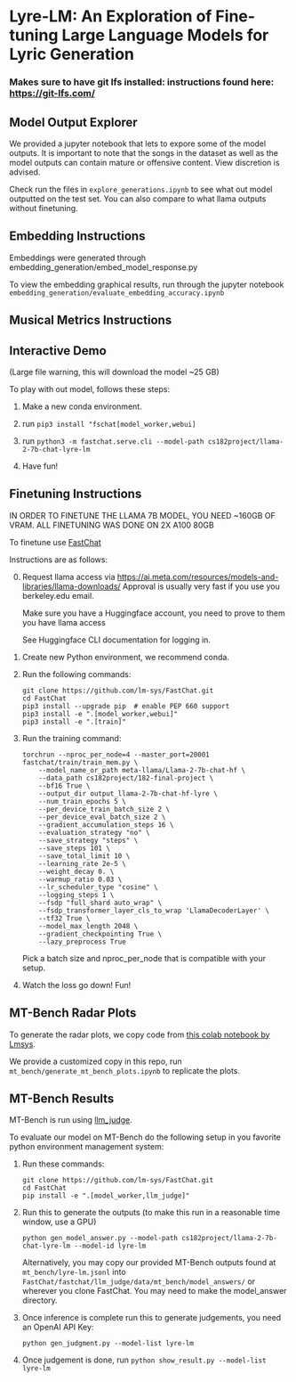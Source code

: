 # Lyre-LM: An Exploration of Fine-tuning Large Language Models for Lyric Generation

### Makes sure to have git lfs installed: instructions found here: https://git-lfs.com/

## Model Output Explorer

We provided a jupyter notebook that lets to expore some of the model outputs.  It is important to note that the songs in the dataset as well as the model outputs can contain mature or offensive content.  View discretion is advised.

Check run the files in ```explore_generations.ipynb``` to see what out model outputted on the test set.  You can also compare to what llama outputs without finetuning.

## Embedding Instructions

Embeddings were generated through embedding_generation/embed_model_response.py

To view the embedding graphical results, run through the jupyter notebook ```embedding_generation/evaluate_embedding_accuracy.ipynb```

## Musical Metrics Instructions

## Interactive Demo
(Large file warning, this will download the model ~25 GB)

To play with out model, follows these steps:

1. Make a new conda environment.

2. run ```pip3 install "fschat[model_worker,webui]```

3. run ```python3 -m fastchat.serve.cli --model-path cs182project/llama-2-7b-chat-lyre-lm```

4. Have fun!

## Finetuning Instructions

IN ORDER TO FINETUNE THE LLAMA 7B MODEL, YOU NEED ~160GB OF VRAM.  ALL FINETUNING WAS DONE ON 2X A100 80GB

To finetune use [FastChat](https://github.com/lm-sys/FastChat/tree/main)

Instructions are as follows:

0. Request llama access via https://ai.meta.com/resources/models-and-libraries/llama-downloads/
    Approval is usually very fast if you use you berkeley.edu email.

    Make sure you have a Huggingface account, you need to prove to them you have llama access

    See Huggingface CLI documentation for logging in.

1. Create new Python environment, we recommend conda.

2. Run the following commands:
    ```
    git clone https://github.com/lm-sys/FastChat.git
    cd FastChat
    pip3 install --upgrade pip  # enable PEP 660 support
    pip3 install -e ".[model_worker,webui]"
    pip3 install -e ".[train]"
    ```

3. Run the training command:
    ```
    torchrun --nproc_per_node=4 --master_port=20001 fastchat/train/train_mem.py \
        --model_name_or_path meta-llama/Llama-2-7b-chat-hf \
        --data_path cs182project/182-final-project \
        --bf16 True \
        --output_dir output_llama-2-7b-chat-hf-lyre \
        --num_train_epochs 5 \
        --per_device_train_batch_size 2 \
        --per_device_eval_batch_size 2 \
        --gradient_accumulation_steps 16 \
        --evaluation_strategy "no" \
        --save_strategy "steps" \
        --save_steps 101 \
        --save_total_limit 10 \
        --learning_rate 2e-5 \
        --weight_decay 0. \
        --warmup_ratio 0.03 \
        --lr_scheduler_type "cosine" \
        --logging_steps 1 \
        --fsdp "full_shard auto_wrap" \
        --fsdp_transformer_layer_cls_to_wrap 'LlamaDecoderLayer' \
        --tf32 True \
        --model_max_length 2048 \
        --gradient_checkpointing True \
        --lazy_preprocess True
    ```

    Pick a batch size and nproc_per_node that is compatible with your setup.

4. Watch the loss go down! Fun!

## MT-Bench Radar Plots

To generate the radar plots, we copy code from [this colab notebook by Lmsys](https://colab.research.google.com/drive/15O3Y8Rxq37PuMlArE291P4OC6ia37PQK#scrollTo=5i8R0l-XqkgO).

We provide a customized copy in this repo, run ```mt_bench/generate_mt_bench_plots.ipynb``` to replicate the plots.

## MT-Bench Results

MT-Bench is run using [llm_judge](https://github.com/lm-sys/FastChat/tree/main/fastchat/llm_judge).

To evaluate our model on MT-Bench do the following setup in you favorite python environment management system:

1. Run these commands:
    ```
    git clone https://github.com/lm-sys/FastChat.git
    cd FastChat
    pip install -e ".[model_worker,llm_judge]"
    ```
2. Run this to generate the outputs (to make this run in a reasonable time window, use a GPU)
    ```
    python gen_model_answer.py --model-path cs182project/llama-2-7b-chat-lyre-lm --model-id lyre-lm
    ```

    Alternatively, you may copy our provided MT-Bench outputs found at ```mt_bench/lyre-lm.jsonl``` into ```FastChat/fastchat/llm_judge/data/mt_bench/model_answers/``` or wherever you clone FastChat.  You may need to make the model_answer directory.


3. Once inference is complete run this to generate judgements, you need an OpenAI API Key:

    ```
    python gen_judgment.py --model-list lyre-lm
    ```
4. Once judgement is done, run ```python show_result.py --model-list lyre-lm```
